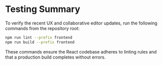 # Testing Summary

To verify the recent UX and collaborative editor updates, run the following commands from the repository root:

```bash
npm run lint --prefix frontend
npm run build --prefix frontend
```

These commands ensure the React codebase adheres to linting rules and that a production build completes without errors.
